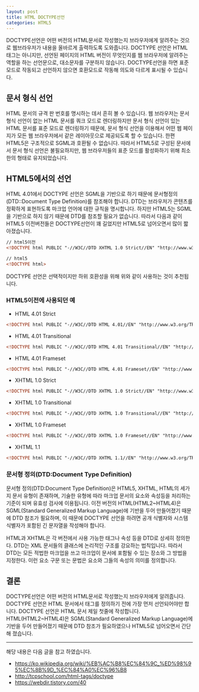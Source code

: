 ```yaml
---
layout: post
title: HTML DOCTYPE선언
categories: HTML5
---
```


DOCTYPE선언은 어떤 버전의 HTML문서로 작성했는지 브라우저에게 알려주는 것으로 웹브라우저가 내용을 올바르게 출력하도록 도와줍니다. DOCTYPE 선언은 HTML 태그는 아니지만, 선언된 페이지의 HTML 버전이 무엇인지를 웹 브라우저에 알려주는 역할을 하는 선언문으로, 대소문자를 구분하지 않습니다. DOCTYPE선언을 하면 표준 모드로 작동되고 선언하지 않으면 호환모드로 작동해 의도와 다르게 표시될 수 있습니다.

## 문서 형식 선언

HTML 문서의 규격 판 번호를 명시하는 데서 흔히 볼 수 있습니다. 웹 브라우저는 문서 형식 선언이 없는 HTML 문서를 쿼크 모드로 렌더링하지만 문서 형식 선언이 있는 HTML 문서를 표준 모드로 렌더링하기 때문에, 문서 형식 선언을 이용해서 어떤 웹 페이지가 모든 웹 브라우저에서 같은 레이아웃으로 제공되도록 할 수 있습니다. 한편 HTML5은 구조적으로 SGML과 호환될 수 없습니다. 따라서 HTML5로 구성된 문서에서 문서 형식 선언은 불필요하지만, 웹 브라우저들의 표준 모드를 활성화하기 위해 최소한의 형태로 유지되었습니다.


## HTML5에서의 선언

HTML 4.01에서 DOCTYPE 선언은 SGML을 기반으로 하기 때문에 문서형정의(DTD::Document Type Definition)를 참조해야 합니다. DTD는 브라우저가 콘텐츠를 정확하게 표현하도록 마크업 언어에 대한 규칙을 명시합니다. 하지만 HTML5는 SGML을 기반으로 하지 않기 때문에 DTD를 참조할 필요가 없습니다. 따라서 다음과 같이 HTML5 이전버전들은 DOCTYPE선언이 꽤 길었지만 HTML5로 넘어오면서 많이 짧아졌습니다.

```html
// html5이전
<!DOCTYPE html PUBLIC "-//W3C//DTD XHTML 1.0 Strict//EN" "http://www.w3.org/TR/xhtml1/DTD/xhtml1-strict.dtd">

// html5
<!DOCTYPE html>
```

DOCTYPE 선언은 선택적이지만 하위 호환성을 위해 위와 같이 사용하는 것이 추천됩니다.

### HTML5이전에 사용되던 예

- HTML 4.01 Strict

```html
<!DOCTYPE html PUBLIC "-//W3C//DTD HTML 4.01//EN" "http://www.w3.org/TR/html4/strict.dtd">
```

- HTML 4.01 Transitional

```html
<!DOCTYPE html PUBLIC "-//W3C//DTD HTML 4.01 Transitional//EN" "http://www.w3.org/TR/html4/loose.dtd">
```

- HTML 4.01 Frameset

```html
<!DOCTYPE html PUBLIC "-//W3C//DTD HTML 4.01 Frameset//EN" "http://www.w3.org/TR/html4/frameset.dtd">
```

- XHTML 1.0 Strict

```html
<!DOCTYPE html PUBLIC "-//W3C//DTD XHTML 1.0 Strict//EN" "http://www.w3.org/TR/xhtml1/DTD/xhtml1-strict.dtd">
```

- XHTML 1.0 Transitional

```html
<!DOCTYPE html PUBLIC "-//W3C//DTD XHTML 1.0 Transitional//EN" "http://www.w3.org/TR/xhtml1/DTD/xhtml1-transitional.dtd">
```

- XHTML 1.0 Frameset

```html
<!DOCTYPE html PUBLIC "-//W3C//DTD XHTML 1.0 Frameset//EN" "http://www.w3.org/TR/xhtml1/DTD/xhtml1-frameset.dtd">
```

- XHTML 1.1

```html
<!DOCTYPE html PUBLIC "-//W3C//DTD XHTML 1.1//EN" "http://www.w3.org/TR/xhtml11/DTD/xhtml11.dtd">
```

### 문서형 정의(DTD:Document Type Definition)

문서형 정의(DTD:Document Type Definition)은 HTML5, XHTML, HTML의 세가지 문서 유형이 존재하며, 기술한 유형에 따라 마크업 문서의 요소와 속성등을 처리하는 기준이 되며 유효성 검사에 이용됩니다. 이전 버전의 HTML(HTML2~HTML4)은 SGML(Standard Generalized Markup Language)에 기반을 두어 만들어졌기 때문에 DTD 참조가 필요하며, 이 때문에 DOCTYPE 선언을 하려면 공개 식별자와 시스템 식별자가 포함된 긴 문자열을 작성해야 합니다.

HTML과 XHTML은 각 버전에서 사용 가능한 태그나 속성 등을 DTD로 상세히 정의한다. DTD는 XML 문서들의 클래스에 논리적인 구조를 강요하는 법칙입니다. 따라서 DTD는 모든 적법한 마크업을 쓰고 마크업이 문서에 포함될 수 있는 장소와 그 방법을 지정한다. 이런 요소 구문 또는 문법은 요소와 그들의 속성의 의미를 정의합니다.

## 결론

DOCTYPE선언은 어떤 버전의 HTML문서로 작성했는지 브라우저에게 알려줍니다. DOCTYPE 선언은 HTML 문서에서 <html> 태그를 정의하기 전에 가장 먼저 선언되어야만 합니다. DOCTYPE 선언은 HTML 문서 제일 첫줄에 작성합니다. HTML(HTML2~HTML4)은 SGML(Standard Generalized Markup Language)에 기반을 두어 만들어졌기 때문에 DTD 참조가 필요하였으나 HTML5로 넘어오면서 간단해 졌습니다.

---

해당 내용은 다음 글을 참고 하였습니다.
- https://ko.wikipedia.org/wiki/%EB%AC%B8%EC%84%9C_%ED%98%95%EC%8B%9D_%EC%84%A0%EC%96%B8
- http://tcpschool.com/html-tags/doctype
- https://webdir.tistory.com/40
